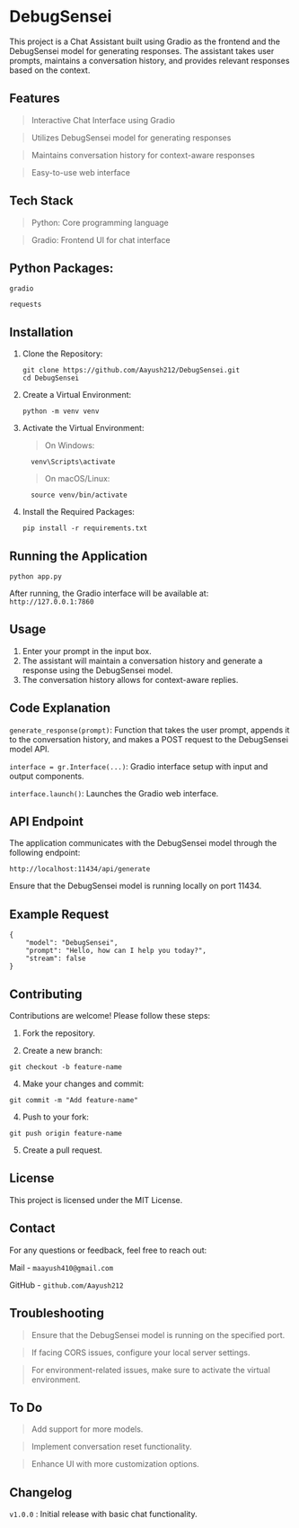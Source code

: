 # DebugSensei
This project is a Chat Assistant built using Gradio as the frontend and the DebugSensei model for generating responses. The assistant takes user prompts, maintains a conversation history, and provides relevant responses based on the context.

## Features
> Interactive Chat Interface using Gradio

> Utilizes DebugSensei model for generating responses

> Maintains conversation history for context-aware responses

> Easy-to-use web interface

## Tech Stack
> Python: Core programming language

> Gradio: Frontend UI for chat interface

## Python Packages:
  ```gradio```

  ```requests```

## Installation
1. Clone the Repository:
    ```
    git clone https://github.com/Aayush212/DebugSensei.git
    cd DebugSensei
    ```

2. Create a Virtual Environment:
    ```
    python -m venv venv
    ```

3. Activate the Virtual Environment:
   > On Windows:
   
         venv\Scripts\activate

   > On macOS/Linux:
   
         source venv/bin/activate

5. Install the Required Packages:
     ```
     pip install -r requirements.txt
     ```

## Running the Application
  ```python app.py```

After running, the Gradio interface will be available at:
  ```http://127.0.0.1:7860```

## Usage
1. Enter your prompt in the input box.
2. The assistant will maintain a conversation history and generate a response using the DebugSensei model.
3. The conversation history allows for context-aware replies.

## Code Explanation
```generate_response(prompt)```:
    Function that takes the user prompt, appends it to the conversation history, and makes 
    a POST request to the DebugSensei model API.

```interface = gr.Interface(...)```:
    Gradio interface setup with input and output components.

```interface.launch()```:
    Launches the Gradio web interface.

## API Endpoint

The application communicates with the DebugSensei model through the following endpoint:

  ```
  http://localhost:11434/api/generate
  ```

Ensure that the DebugSensei model is running locally on port 11434.

## Example Request
  ```
  {
      "model": "DebugSensei",
      "prompt": "Hello, how can I help you today?",
      "stream": false
  }
  ```

## Contributing

Contributions are welcome! Please follow these steps:

1. Fork the repository.

2. Create a new branch:
  ```
  git checkout -b feature-name
  ```

4. Make your changes and commit:
  ```
  git commit -m "Add feature-name"
  ```

4. Push to your fork:
  ```
  git push origin feature-name
  ```
5. Create a pull request.

## License

This project is licensed under the MIT License.

## Contact
For any questions or feedback, feel free to reach out:

Mail - ```maayush410@gmail.com```

GitHub - ```github.com/Aayush212```

## Troubleshooting

> Ensure that the DebugSensei model is running on the specified port.

> If facing CORS issues, configure your local server settings.

> For environment-related issues, make sure to activate the virtual environment.

## To Do

> Add support for more models.

> Implement conversation reset functionality.

> Enhance UI with more customization options.

## Changelog

```v1.0.0``` : Initial release with basic chat functionality.



